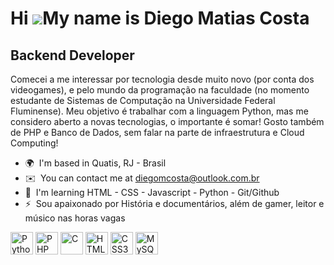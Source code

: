 Hi ![](https://user-images.githubusercontent.com/18350557/176309783-0785949b-9127-417c-8b55-ab5a4333674e.gif)My name is Diego Matias Costa
==========================================================================================================================================

Backend Developer
-----------------

Comecei a me interessar por tecnologia desde muito novo (por conta dos videogames), e pelo mundo da programação na faculdade (no momento estudante de Sistemas de Computação na Universidade Federal Fluminense). Meu objetivo é trabalhar com a linguagem Python, mas me considero aberto a novas tecnologias, o importante é somar! Gosto também de PHP e Banco de Dados, sem falar na parte de infraestrutura e Cloud Computing!

*   🌍  I'm based in Quatis, RJ - Brasil
*   ✉️  You can contact me at [diegomcosta@outlook.com.br](mailto:diegomcosta@outlook.com.br)
*   🧠  I'm learning HTML - CSS - Javascript - Python - Git/Github
*   ⚡  Sou apaixonado por História e documentários, além de gamer, leitor e músico nas horas vagas
<p align="left">
<a href="https://www.python.org/" target="_blank" rel="noreferrer"><img src="https://raw.githubusercontent.com/danielcranney/readme-generator/main/public/icons/skills/python-colored.svg" width="36" height="36" alt="Python" /></a>
<a href="https://www.php.net/" target="_blank" rel="noreferrer"><img src="https://raw.githubusercontent.com/danielcranney/readme-generator/main/public/icons/skills/php-colored.svg" width="36" height="36" alt="PHP" /></a>
<a href="https://docs.microsoft.com/en-us/cpp/?view=msvc-170" target="_blank" rel="noreferrer"><img src="https://raw.githubusercontent.com/danielcranney/readme-generator/main/public/icons/skills/c-colored.svg" width="36" height="36" alt="C" /></a>
<a href="https://developer.mozilla.org/en-US/docs/Glossary/HTML5" target="_blank" rel="noreferrer"><img src="https://raw.githubusercontent.com/danielcranney/readme-generator/main/public/icons/skills/html5-colored.svg" width="36" height="36" alt="HTML5" /></a>
<a href="https://www.w3.org/TR/CSS/#css" target="_blank" rel="noreferrer"><img src="https://raw.githubusercontent.com/danielcranney/readme-generator/main/public/icons/skills/css3-colored.svg" width="36" height="36" alt="CSS3" /></a>
<a href="https://www.mysql.com/" target="_blank" rel="noreferrer"><img src="https://raw.githubusercontent.com/danielcranney/readme-generator/main/public/icons/skills/mysql-colored.svg" width="36" height="36" alt="MySQL" /></a>
</p>
